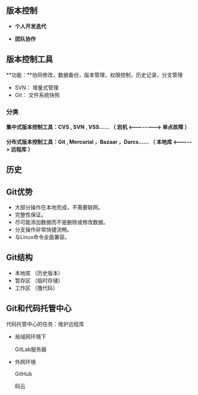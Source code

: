 ## 版本控制

- **个人开发迭代**

  

- **团队协作**

## 版本控制工具

**功能：**协同修改，数据备份，版本管理，权限控制，历史记录，分支管理

- SVN：  增量式管理
- Git：     文件系统快照

### 分类

#### 集中式版本控制工具：CVS  ,  SVN  ,  VSS......                                      （    宕机   <-------->   单点故障  ）

#### 分布式版本控制工具：Git  ,  Mercurial  ，Bazaar  ，Darcs......    （    本地库   <----->    远程库       ）

## 历史

## Git优势

- 大部分操作在本地完成，不需要联网。
- 完整性保证。
- 尽可能添加数据而不是删除或修改数据。
- 分支操作非常快捷流畅。
- 与Linux命令全面兼容。

## Git结构

- 本地库   （历史版本）
- 暂存区   （临时存储）
- 工作区    （撸代码） 

## Git和代码托管中心

代码托管中心的任务：维护远程库

- 局域网环境下

  GitLab服务器

- 外网环境

  GitHub

  码云